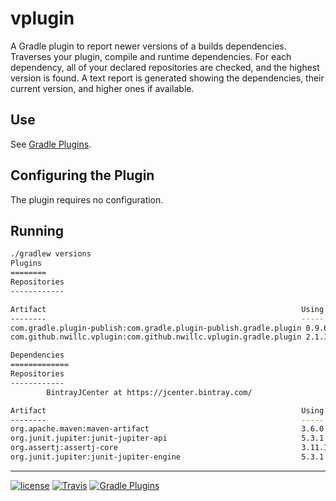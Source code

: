 # vplugin

A Gradle plugin to report newer versions of a builds dependencies. Traverses your plugin,
compile and runtime dependencies. For each dependency, all of your declared repositories are
checked, and the highest version is found. A text report is generated showing the dependencies, 
their current version, and higher ones if available.

## Use

See [Gradle Plugins](https://plugins.gradle.org/plugin/com.github.nwillc.vplugin).

## Configuring the Plugin

The plugin requires no configuration.

## Running

```bash
./gradlew versions
Plugins
========
Repositories
------------

Artifact                                                         Using               Update
--------                                                         -----               ------
com.gradle.plugin-publish:com.gradle.plugin-publish.gradle.plugin 0.9.6
com.github.nwillc.vplugin:com.github.nwillc.vplugin.gradle.plugin 2.1.1

Dependencies
=============
Repositories
------------
        BintrayJCenter at https://jcenter.bintray.com/

Artifact                                                         Using               Update
--------                                                         -----               ------
org.apache.maven:maven-artifact                                  3.6.0
org.junit.jupiter:junit-jupiter-api                              5.3.1
org.assertj:assertj-core                                         3.11.1
org.junit.jupiter:junit-jupiter-engine                           5.3.1

```

-----

[![license](https://img.shields.io/github/license/nwillc/vplugin.svg)](https://tldrlegal.com/license/-isc-license)
[![Travis](https://img.shields.io/travis/nwillc/vplugin.svg)](https://travis-ci.org/nwillc/vplugin)
[![Gradle Plugins](https://img.shields.io/badge/Gradle-Plugin-green.svg)](https://plugins.gradle.org/plugin/com.github.nwillc.vplugin)

